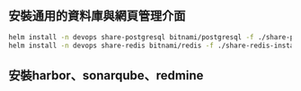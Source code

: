 

## 安裝通用的資料庫與網頁管理介面
```sh
helm install -n devops share-postgresql bitnami/postgresql -f ./share-postgresql-install.yaml
helm install -n devops share-redis bitnami/redis -f ./share-redis-install.yaml
```

## 安裝harbor、sonarqube、redmine
```sh
```
